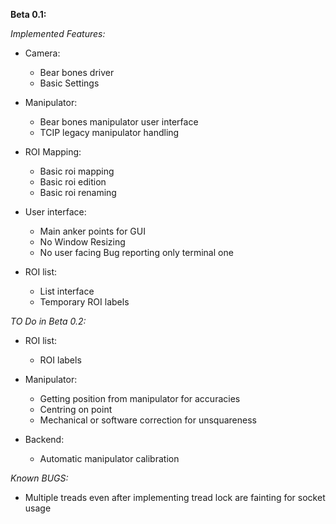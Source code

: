 **Beta 0.1:**

*Implemented Features:*

- Camera:
    - Bear bones driver
    - Basic Settings

- Manipulator:
    - Bear bones manipulator user interface
    - TCIP legacy manipulator handling

- ROI Mapping:
    - Basic roi mapping
    - Basic roi edition
    - Basic roi renaming

- User interface:
    - Main anker points for GUI
    - No Window Resizing
    - No user facing Bug reporting only terminal one 

- ROI list:
    - List interface
    - Temporary ROI labels

*TO Do in Beta 0.2:*
    
- ROI list:
    - ROI labels

- Manipulator:
    - Getting position from manipulator for accuracies
    - Centring on point
    - Mechanical or software correction for unsquareness

- Backend:
    - Automatic manipulator calibration
        
    
*Known BUGS:*        

- Multiple treads even after implementing tread lock are fainting for socket usage

    
